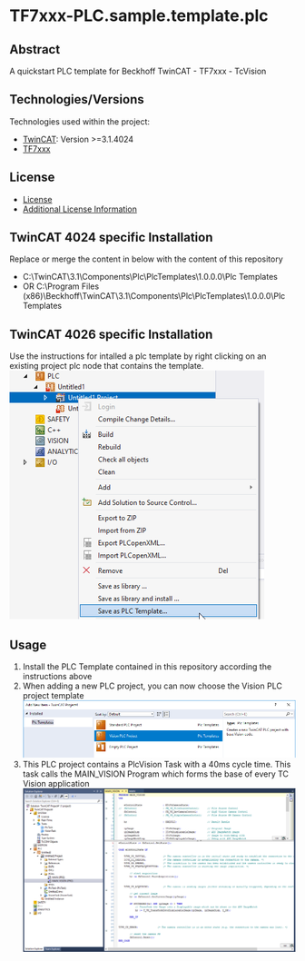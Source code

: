 # TF7xxx-PLC.sample.template.plc 
## Abstract 
A quickstart PLC template for Beckhoff TwinCAT - TF7xxx - TcVision 
## Technologies/Versions 
Technologies used within the project:

* [TwinCAT](https://www.beckhoff.com): Version >=3.1.4024 
* [TF7xxx](https://www.beckhoff.com/nl-be/products/automation/twincat/tfxxxx-twincat-3-functions/tf7xxx-vision/)

## License 
- [License](./Legal/License.md)
- [Additional License Information](./Legal/AdditionalLicenseInformation.md)

## TwinCAT 4024 specific Installation
Replace or merge the content in below with the content of this repository
* C:\TwinCAT\3.1\Components\Plc\PlcTemplates\1.0.0.0\Plc Templates
* OR C:\Program Files (x86)\Beckhoff\TwinCAT\3.1\Components\Plc\PlcTemplates\1.0.0.0\Plc Templates

## TwinCAT 4026 specific Installation
Use the instructions for intalled a plc template by right clicking on an existing project plc node that contains the template.
![Alt text](assets/SaveAsTemplate.png)

## Usage
1. Install the PLC Template contained in this repository according the instructions above
2. When adding a new PLC project, you can now choose the Vision PLC project template
![Alt text](assets/template.png)
3. This PLC project contains a PlcVision Task with a 40ms cycle time.
This task calls the MAIN_VISION Program which forms the base of every TC Vision application
![Alt text](assets/plcProgram.png)

